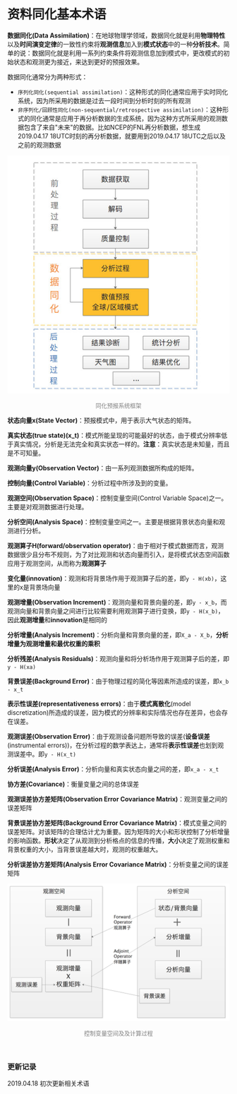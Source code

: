# 资料同化基本术语


**数据同化(Data Assimilation)**：在地球物理学领域，数据同化就是利用**物理特性**以及**时间演变定律**的一致性约束将**观测信息**加入到**模式状态**中的一种**分析技术**。简单的说：数据同化就是利用一系列约束条件将观测信息加到模式中，更改模式的初始状态和观测更为接近，来达到更好的预报效果。

数据同化通常分为两种形式：

* `序列化同化(sequential assimilation)`：这种形式的同化通常应用于实时同化系统，因为所采用的数据是过去一段时间到分析时刻的所有观测
* `非序列化/回顾性同化(non-sequential/retrospective assimilation)`：这种形式的同化通常是应用于再分析数据的生成系统，因为这种方式所采用的观测数据包含了来自"未来"的数据。比如NCEP的FNL再分析数据，想生成2019.04.17 18UTC时刻的再分析数据，就要用到2019.04.17 18UTC之后以及之前的观测数据



![](https://github.com/bugsuse/blogpic/blob/master/2019/04/18/DA_fig1.jpg?raw=true)

<center><font size=2 color=gray>同化预报系统框架</font></center>



**状态向量x(State Vector)**：预报模式中，用于表示大气状态的矩阵。

**真实状态(true state)(x_t)**：模式所能呈现的可能最好的状态，由于模式分辨率低于真实情况，分析是无法完全和真实状态一样的。**注意**：真实状态是未知量，而且是不可知量。

**观测向量y(Observation Vector)**：由一系列观测数据所构成的矩阵。

**控制向量(Control Variable)**：分析过程中所涉及到的变量。

**观测空间(Observation Space)**：控制变量空间(Control Variable Space)之一。主要是对观测数据进行处理。

**分析空间(Analysis Space)**：控制变量空间之一。主要是根据背景状态向量和观测进行分析。

**观测算子H(forward/observation operator)**：由于相对于模式数据而言，观测数据很少且分布不规则，为了对比观测和状态向量而引入，是将模式状态空间函数应用于观测空间，从而称为**观测算子**

**变化量(innovation)**：观测和将背景场作用于观测算子后的差，即`y - H(xb)`，这里的x是背景场向量

**观测增量(Observation Increment)**：观测向量和背景向量的差，即`y - x_b`，而观测向量和背景向量之间进行比较需要利用观测算子进行变换，即`y - H(x_b)`，因此**观测增量**和**innovation**是相同的

**分析增量(Analysis Increment)**：分析向量和背景向量的差，即`X_a - X_b`，**分析增量为观测增量和最优权重的乘积**

**分析残差(Analysis Residuals)**：观测向量和将分析场作用于观测算子后的差，即`y - H(xa)`

**背景误差(Background Error)**：由于物理过程的简化等因素所造成的误差，即`x_b - x_t`

**表示性误差(representativeness errors)**：由于**模式离散化**(model discretization)所造成的误差，因为模式的分辨率和实际情况也存在差异，也会存在误差。

**观测误差(Observation Error)**：由于观测设备问题所导致的误差(**设备误差**(instrumental errors))，在分析过程的数学表达上，通常将**表示性误差**也划到观测误差中。即`y - H(x_t)`

**分析误差(Analysis Error)**：分析向量和真实状态向量之间的差，即`x_a - x_t`

**协方差(Covariance)**：衡量变量之间的总体误差

**观测误差协方差矩阵(Observation Error Covariance Matrix)**：观测变量之间的误差矩阵

**背景误差协方差矩阵(Background Error Covariance Matrix)**：模式变量之间的误差矩阵。对该矩阵的合理估计尤为重要。因为矩阵的大小和形状控制了分析增量的影响函数。**形状**决定了从观测到分析格点的信息的传播，**大小**决定了观测权重和背景权重的大小，当背景误差越大时，观测的权重越大。

**分析误差协方差矩阵(Analysis Error Covariance Matrix)**：分析变量之间的误差矩阵



![](https://github.com/bugsuse/blogpic/blob/master/2019/04/18/DA_fig2.jpg?raw=true)

<center><font size=2 color=gray>控制变量空间及及计算过程</font></center>



​    

### 更新记录

2019.04.18 初次更新相关术语


